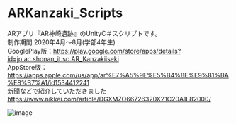 # ARKanzaki_Scripts
ARアプリ『AR神崎遺跡』のUnityC＃スクリプトです。  
制作期間 2020年4月～8月(学部4年生)  
GooglePlay版：https://play.google.com/store/apps/details?id=jp.ac.shonan_it.sc.AR_Kanzakiiseki  
AppStore版：https://apps.apple.com/us/app/ar%E7%A5%9E%E5%B4%8E%E9%81%BA%E8%B7%A1/id1534412241  
新聞などで紹介していただきました https://www.nikkei.com/article/DGXMZO66726320X21C20A1L82000/  

![image](https://user-images.githubusercontent.com/50763395/163793958-09fae1d8-d7e1-46b5-8887-a5fabd387fcc.png)
